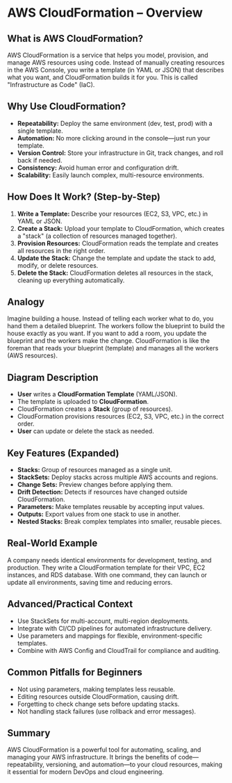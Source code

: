 # AWS CloudFormation – Overview

## What is AWS CloudFormation?
AWS CloudFormation is a service that helps you model, provision, and manage AWS resources using code. Instead of manually creating resources in the AWS Console, you write a template (in YAML or JSON) that describes what you want, and CloudFormation builds it for you. This is called "Infrastructure as Code" (IaC).

## Why Use CloudFormation?
- **Repeatability:** Deploy the same environment (dev, test, prod) with a single template.
- **Automation:** No more clicking around in the console—just run your template.
- **Version Control:** Store your infrastructure in Git, track changes, and roll back if needed.
- **Consistency:** Avoid human error and configuration drift.
- **Scalability:** Easily launch complex, multi-resource environments.

## How Does It Work? (Step-by-Step)
1. **Write a Template:** Describe your resources (EC2, S3, VPC, etc.) in YAML or JSON.
2. **Create a Stack:** Upload your template to CloudFormation, which creates a "stack" (a collection of resources managed together).
3. **Provision Resources:** CloudFormation reads the template and creates all resources in the right order.
4. **Update the Stack:** Change the template and update the stack to add, modify, or delete resources.
5. **Delete the Stack:** CloudFormation deletes all resources in the stack, cleaning up everything automatically.

## Analogy
Imagine building a house. Instead of telling each worker what to do, you hand them a detailed blueprint. The workers follow the blueprint to build the house exactly as you want. If you want to add a room, you update the blueprint and the workers make the change. CloudFormation is like the foreman that reads your blueprint (template) and manages all the workers (AWS resources).

## Diagram Description
- **User** writes a **CloudFormation Template** (YAML/JSON).
- The template is uploaded to **CloudFormation**.
- CloudFormation creates a **Stack** (group of resources).
- CloudFormation provisions resources (EC2, S3, VPC, etc.) in the correct order.
- **User** can update or delete the stack as needed.

## Key Features (Expanded)
- **Stacks:** Group of resources managed as a single unit.
- **StackSets:** Deploy stacks across multiple AWS accounts and regions.
- **Change Sets:** Preview changes before applying them.
- **Drift Detection:** Detects if resources have changed outside CloudFormation.
- **Parameters:** Make templates reusable by accepting input values.
- **Outputs:** Export values from one stack to use in another.
- **Nested Stacks:** Break complex templates into smaller, reusable pieces.

## Real-World Example
A company needs identical environments for development, testing, and production. They write a CloudFormation template for their VPC, EC2 instances, and RDS database. With one command, they can launch or update all environments, saving time and reducing errors.

## Advanced/Practical Context
- Use StackSets for multi-account, multi-region deployments.
- Integrate with CI/CD pipelines for automated infrastructure delivery.
- Use parameters and mappings for flexible, environment-specific templates.
- Combine with AWS Config and CloudTrail for compliance and auditing.

## Common Pitfalls for Beginners
- Not using parameters, making templates less reusable.
- Editing resources outside CloudFormation, causing drift.
- Forgetting to check change sets before updating stacks.
- Not handling stack failures (use rollback and error messages).

## Summary
AWS CloudFormation is a powerful tool for automating, scaling, and managing your AWS infrastructure. It brings the benefits of code—repeatability, versioning, and automation—to your cloud resources, making it essential for modern DevOps and cloud engineering.
